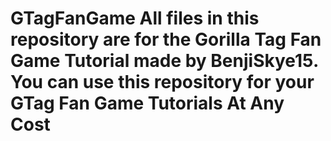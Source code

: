 # GTagFanGame All files in this repository are for the Gorilla Tag Fan Game Tutorial made by BenjiSkye15. You can use this repository for your GTag Fan Game Tutorials At Any Cost
